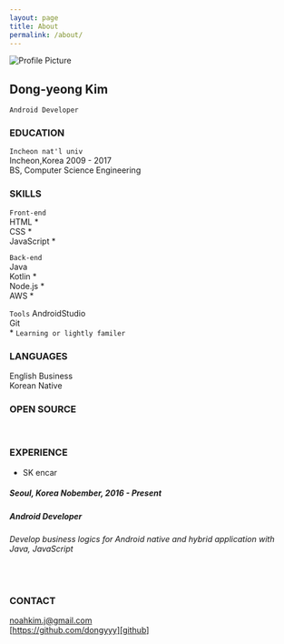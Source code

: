 ```yaml
---
layout: page
title: About
permalink: /about/
---
```


<img src="{{ site.baseurl }}/assets/Quote.png" title="Profile Picture" class="profile">

## Dong-yeong Kim
`Android Developer`<br>

### EDUCATION
`Incheon nat'l univ`<br>
Incheon,Korea 2009 - 2017<br>
BS, Computer Science Engineering<br>

### SKILLS
`Front-end`<br>
HTML * <br>
CSS * <br>
JavaScript * <br>

`Back-end`<br>
Java <br>
Kotlin * <br>
Node.js * <br>
AWS * <br>

`Tools`
AndroidStudio<br>
Git<br>
\* `Learning or lightly familer` <br>

### LANGUAGES
English Business<br>
Korean Native<br>

### OPEN SOURCE
<br>

### EXPERIENCE
* SK encar
<h5>Seoul, Korea Nobember, 2016 - Present</h5>
<h5>Android Developer</h5>
<h6>Develop business logics for Android native and hybrid application with Java, JavaScript</h6>
<br>

### CONTACT
noahkim.j@gmail.com<br>
[https://github.com/dongyyy][github]<br>


[github]: https://github.com/dongyyy


